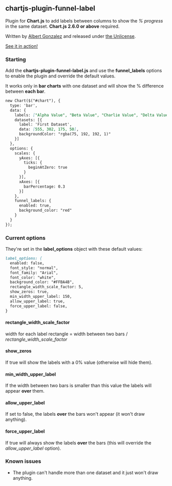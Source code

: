 ## chartjs-plugin-funnel-label

Plugin for **Chart.js** to add labels between columns to show the *% progress* in the same dataset. **Chart.js 2.6.0 or above** required.

Written by [Albert Gonzalez](http://albertgonzalez.coffee) and released under [the Unlicense](http://unlicense.org/).

[See it in action!](http://albertgonzalez.coffee/projects/chartjs-plugin-funnel-labels/)

### Starting

Add the **chartjs-plugin-funnel-label.js** and use the **funnel_labels** options to enable the plugin and override the default values.

It works only in **bar charts** with one dataset and will show the % difference between **each bar**.

```markdown
new Chart($("#chart"), {
  type: 'bar',
  data: {
    labels: ["Alpha Value", "Beta Value", "Charlie Value", "Delta Value"],
    datasets: [{
      label: 'First Dataset',
      data: [555, 302, 175, 50],
      backgroundColor: "rgba(75, 192, 192, 1)"
    }]
  },
  options: {
    scales: {
      yAxes: [{
        ticks: {
          beginAtZero: true
        }
      }],
      xAxes: [{
        barPercentage: 0.3
      }]
    },
    funnel_labels: {
      enabled: true,
      background_color: "red"
    }
  }
});
```

### Current options

They're set in the **label_options** object with these default values:

```markdown
label_options: {
  enabled: false,
  font_style: "normal",
  font_family: "Arial",
  font_color: "white",
  background_color: "#FFBA4B",
  rectangle_width_scale_factor: 5,
  show_zeros: true,
  min_width_upper_label: 150,
  allow_upper_label: true,
  force_upper_label: false,
}
```

#### rectangle_width_scale_factor

width for each label rectangle = width between two bars / *rectangle_width_scale_factor*

#### show_zeros

If true will show the labels with a 0% value (otherwise will hide them).

#### min_width_upper_label

If the width between two bars is smaller than this value the labels will appear **over** them.

#### allow_upper_label

If set to false, the labels **over** the bars won't appear (it won't draw anything).

#### force_upper_label

If true will always show the labels **over** the bars (this will override the *allow_upper_label* option).


### Known issues

- The plugin can't handle more than one dataset and it just won't draw anything.
